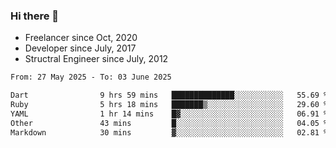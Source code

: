 ### Hi there 👋

- Freelancer since Oct, 2020
- Developer since July, 2017
- Structral Engineer since July, 2012

<!--START_SECTION:waka-->

```txt
From: 27 May 2025 - To: 03 June 2025

Dart                9 hrs 59 mins   ██████████████░░░░░░░░░░░   55.69 %
Ruby                5 hrs 18 mins   ███████▒░░░░░░░░░░░░░░░░░   29.60 %
YAML                1 hr 14 mins    █▓░░░░░░░░░░░░░░░░░░░░░░░   06.91 %
Other               43 mins         █░░░░░░░░░░░░░░░░░░░░░░░░   04.05 %
Markdown            30 mins         ▓░░░░░░░░░░░░░░░░░░░░░░░░   02.81 %
```

<!--END_SECTION:waka-->
